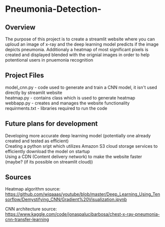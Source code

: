 # Pneumonia-Detection-

## Overview
The purpose of this project is to create a streamlit website where you can uploud an image of x-ray and the deep learning model predicts if the image depicts pneumonia. 
Additionaly a heatmap of most significant pixels is created and displayed blended with the orignial images in order to help potentional users in pnuemonia recognition

## Project Files
model_cnn.py - code used to generate and train a CNN model, it isn't used directly by streamlit website  
heatmap.py - contains class which is used to generate heatmap  
webbapp.py - creates and manages the website functionality  
requirments.txt - libraries required to run the code  

## Future plans for development
Developing more accurate deep learning model (potentially one already created and tested as efficient)  
Creating a python sript which utilizes Amazon S3 cloud storage services to efficiently download the model on startup  
Using a CDN (Content delivery network) to make the website faster (maybe? (if its possible on streamlit cloud))

## Sources
Heatmap algorithm source: https://github.com/wiqaaas/youtube/blob/master/Deep_Learning_Using_Tensorflow/Demystifying_CNN/Gradient%20Visualization.ipynb  
  
CNN architecture source: https://www.kaggle.com/code/jonaspalucibarbosa/chest-x-ray-pneumonia-cnn-transfer-learning  
